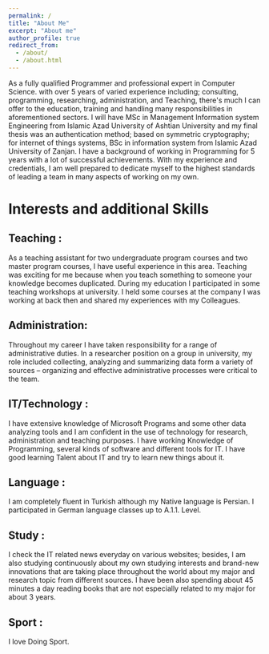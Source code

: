 ```yaml
---
permalink: /
title: "About Me"
excerpt: "About me"
author_profile: true
redirect_from: 
  - /about/
  - /about.html
---
```

As a fully qualified Programmer and professional expert in Computer Science. with over 5 years of varied experience including; consulting, programming, researching, administration, and Teaching, there's much I can offer to the education, training and handling many responsibilities in aforementioned sectors. I will have MSc in Management Information system Engineering from Islamic Azad University of Ashtian University and my final thesis was an authentication method; based on symmetric cryptography; for internet of things systems, BSc in information system from Islamic Azad University of Zanjan. I have a background of working in Programming for 5 years with a lot of successful achievements. With my experience and credentials, I am well prepared to dedicate myself to the highest standards of leading a team in many aspects of working on my own. 

# Interests and additional Skills


## Teaching :

As a teaching assistant for two undergraduate program courses and two master program courses, I have useful experience in this area. Teaching was exciting for me because when you teach something to someone your knowledge becomes duplicated. During my education I participated in some teaching workshops at university. I held some courses at the company I was working at back then and shared my experiences with my Colleagues.

## Administration:

Throughout my career I have taken responsibility for a range of administrative duties. In a researcher position on a group in university, my role included collecting, analyzing and summarizing data form a variety of sources – organizing and effective administrative processes were critical to the team.

## IT/Technology :

I have extensive knowledge of Microsoft Programs and some other data analyzing tools and I am confident in the use of technology for research, administration and teaching purposes. I have working Knowledge of Programming, several kinds of software and different tools for IT. I have good learning Talent about IT and try to learn new things about it.

## Language :

I am completely fluent in Turkish although my Native language is Persian. I participated in German language classes up to A.1.1. Level. 

## Study :

I check the IT related news everyday on various websites; besides, I am also studying continuously about my own studying interests and brand-new innovations that are taking place throughout the world about my major and research topic from different sources. I have been also spending about 45 minutes a day reading books that are not especially related to my major for about 3 years. 

## Sport :

I love Doing Sport.